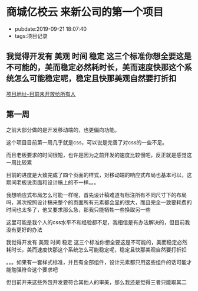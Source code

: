 # 商城亿校云 来新公司的第一个项目

- pubdate:2019-09-21 18:07:40
- tags:项目记录

我觉得开发有 美观 时间 稳定 这三个标准你想全要这是不可能的，美而稳定必然耗时长，美而速度快那这个系统怎么可能稳定呢，稳定且快那美观自然要打折扣
---------

[项目地址-目前未开放给所有人](https://dev.tencent.com/u/sheng_gu/p/sp-yxy/git)

## 第一周

之前大部分做的是开发移动端的，也更偏向功能。

这个项目目前第一周几乎就是css，可以说是完善了对css的一些不足。

而且老板要求的时间很短，也许是因为之前开发的速度比较慢吧，反正就是感觉这一周比较累

目前的进度是大致完成了四个页面的样式，对移动端的响应式布局也基本可以，这期间老板说页面和设计稿上的不一样。。。

我想响应式布局怎么可能一样呢，首先设计稿难道有标注所有不同尺寸下的布局吗，其次按照设计稿来整个的页面所有元素都会显的很大，而且完全一致要耗费的时间也太多了，他又要求那么急，那我只能牺牲一些换取另一些

这里可能是我个人的css水平不和经验都不足，我相信是有办法解决的，但目前我没有更好的办法

我觉得开发有 美观 时间 稳定 这三个标准你想全要这是不可能的，美而稳定必然耗时长，美而速度快那这个系统怎么可能稳定呢，稳定且快那美观自然要打折扣

。。。如果有一套样式标准，并且有全部组件，设计元素都只用这些组件的话可能才能勉强符合这个要求吧

但目前开来这些外包开发要符合其他人的审美，那么我还是觉得三者只能取其二
